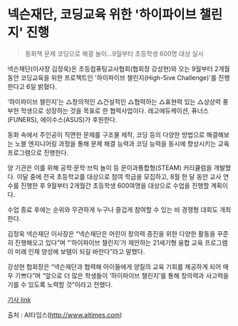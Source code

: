 # 넥슨재단, 코딩교육 위한 '하이파이브 챌린지' 진행

> 동화책 문제 코딩으로 해결 놀이...9월부터 초등학생 600명 대상 실시

넥슨재단(이사장 김정욱)은 초등컴퓨팅교사협회(협회장 강성현)와 오는 9월부터 2개월 동안 코딩교육을 위한 프로젝트인 '하이파이브 챌린지(High-5ive Challenge)'를 진행한다고 6일 밝혔다.

‘하이파이브 챌린지’는 △창의적인 △건설적인 △협력하는 △표현력 있는 △상상력 풍부한 학생으로 성장하는 것을 목표로 한 협력사업이다. 레고에듀케이션, 퓨너스(FUNERS), 에이수스(ASUS)가 후원한다. 

동화 속에서 주인공이 직면한 문제를 구조물 제작, 코딩 등의 다양한 방법으로 해결해보는 노블 엔지니어링 과정을 통해 문제 해결 능력과 코딩 능력을 동시에 향상시키는 교육 프로그램으로 진행한다.

양 기관은 이를 위해 공학·문학·브릭 놀이 등 문이과통합형(STEAM) 커리큘럼을 개발했다. 이달 중에 전국 초등학교를 대상으로 참여 학급을 모집하고, 8월 한 달 동안 교사 연수를 진행한 후 9월부터 2개월간 초등학생 600여명을 대상으로 수업을 진행할 계획이다.

수업 종료 후에는 순위와 무관하게 누구나 즐겁게 참여할 수 있는 비 경쟁형 대회도 개최한다.

김정욱  넥슨재단 이사장은 “넥슨재단은 어린이 창의력 증진을 위한 다양한 활동을 꾸준히 진행해오고 있다”며 “‘하이파이브 챌린지’가 제안하는 21세기형 융합 교육 프로그램이 미래 인재 양성에 보탬이 되길 바란다”라고 말했다. 

강성현 협회장은 “넥슨재단과 협력해 아이들에게 양질의 교육 기회를 제공하게 되어 매우 기쁘다”며 “앞으로 더 많은 학생들이 ‘하이파이브 챌린지’를 통해 창의력과 사고력을 기를 수 있도록 노력할 것”이라고 전했다.

[기사 link](http://www.aitimes.com/news/articleView.html?idxno=130210)

출처 : AI타임스(http://www.aitimes.com)
